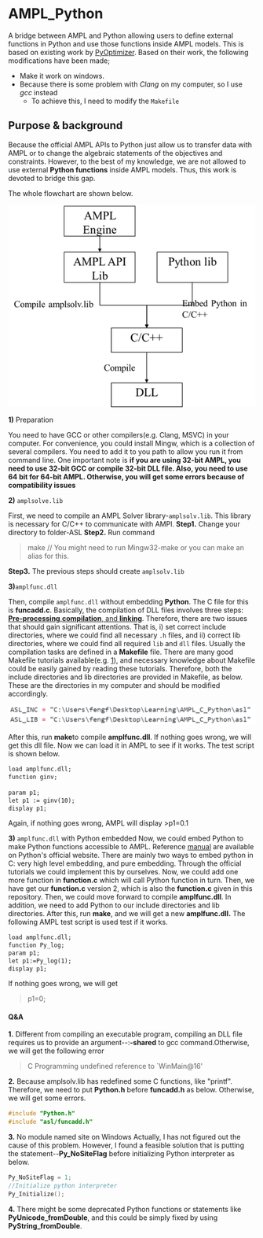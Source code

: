 # AMPL_Python
A bridge between AMPL and Python allowing users to define external functions in Python and use those functions inside AMPL models. This is based on existing work by [PyOptimizer](https://github.com/PythonOptimizers/pyampl). Based on their work, the following modifications have been made;
  * Make it work on windows.
  * Because there is some problem with *Clang* on my computer, so I use *gcc* instead
    * To achieve this, I need to modify the `Makefile`
## Purpose & background
Because the official AMPL APIs to Python just allow us to transfer data with AMPL or to change the algebraic statements of the objectives and constraints. However, to the best of my knowledge, we are not allowed to use external **Python functions**  inside AMPL models. Thus, this work is devoted to bridge this gap. 

The whole flowchart are shown below.

![Flowchart](./Figs/Flowchart.png)

**1)** Preparation

You need to have GCC or other compilers(e.g. Clang, MSVC) in your computer. For convenience, you could install Mingw, which is a collection of several compilers. You need to add it to you path to allow you run it from command line.
One important note is **if you are using 32-bit AMPL, you need to use 32-bit GCC or compile 32-bit DLL file. Also, you need to use 64 bit for 64-bit AMPL. Otherwise, you will get some errors because of compatibility issues**

**2)** `amplsolve.lib`

First, we need to compile an AMPL Solver library-`amplsolv.lib`. This library is necessary for C/C++ to communicate with AMPl.
**Step1.** Change your directory to folder-ASL
**Step2.** Run command
> make  // You might need to run Mingw32-make or you can make an alias for this.

**Step3.** The previous steps should create `amplsolv.lib`

**3)**`amplfunc.dll`

Then, compile `amplfunc.dll` without embedding **Python**.  The C file for this is **funcadd.c**.
Basically, the compilation of DLL files involves three steps: [**Pre-processing**,**compilation**, and **linking**](https://stackoverflow.com/questions/6264249/how-does-the-compilation-linking-process-work). Therefore, there are two issues that should gain significant attentions. That is, i) set correct include directories, where we could find all necessary `.h` files, and ii) correct lib directories, where we could find all required `lib` and `dll` files. 
Usually the compilation tasks are defined in a **Makefile** file. There are many good Makefile tutorials available(e.g. [1](https://opensource.com/article/18/8/what-how-makefile)), and necessary knowledge about Makefile could be easily gained by reading these tutorials. Therefore, both the include directories and lib directories are provided in Makefile, as below. These are the directories in my computer and should be modified accordingly. 

![Alt text](./Figs/snippetOfMakefile.png)

After this, run **make**to compile **amplfunc.dll**.
If nothing goes wrong, we will get this dll file. Now we can load it in AMPL to see if it works. The test script is shown below.

	load amplfunc.dll;
	function ginv;
	
	param p1;
	let p1 := ginv(10);
	display p1;

Again, if nothing goes wrong, AMPL will display
	>p1=0.1
	
**3)** `amplfunc.dll` with Python embedded
Now, we could embed Python to make Python functions accessible to AMPL. 
Reference [manual](https://docs.python.org/2/extending/embedding.html) are available on Python's official website. There are mainly two ways to embed python in C: very high level embedding, and pure embedding. Through the official tutorials we could implement this by ourselves. 
Now, we could add one more function in **function.c** which will call Python function in turn. Then, we have get our **function.c** version 2, which is also the **function.c** given in this repository. 
Then, we could move forward to compile **amplfunc.dll**. In addition, we need to add Python to our include directories and lib directories. 
After this, run **make**, and we will get a new **amplfunc.dll.** The following AMPL test script is used test if it works.

	load amplfunc.dll;
	function Py_log;
	param p1;
	let p1:=Py_log(1);
	display p1;

If nothing goes wrong, we will get
>p1=0;

#### Q&A
**1.** Different from compiling an executable program, compiling an DLL file requires us to provide an argument--:**-shared** to gcc command.Otherwise, we will get the following error
>C Programming undefined reference to `WinMain@16'


**2.** Because amplsolv.lib has redefined some C functions, like "printf". Therefore, we need to put **Python.h** before **funcadd.h** as below. Otherwise, we will get some errors.
```cpp
#include "Python.h"
#include "asl/funcadd.h"
```
**3.**  No module named site on Windows
Actually, I has not figured out the cause of this problem. However, I found a feasible solution that is putting the statement--**Py_NoSiteFlag** before initializing Python interpreter as below. 
```cpp
Py_NoSiteFlag = 1;
//Initialize python interpreter
Py_Initialize();
```
**4.** There might be some deprecated Python functions or statements like **PyUnicode_fromDouble**, and this could be simply fixed by using **PyString_fromDouble**.

